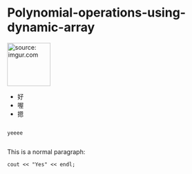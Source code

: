 # Polynomial-operations-using-dynamic-array


<a href="https://imgur.com/prXpuAX"><img src="https://i.imgur.com/prXpuAX.jpg?2" width="100px" title="source: imgur.com" /></a>

<ul>
  <li>好</li>
  <li>喔</li>
  <li>摁</li>

</ul>


<code>
yeeee

</code>

This is a normal paragraph:

    cout << "Yes" << endl;
    
   

